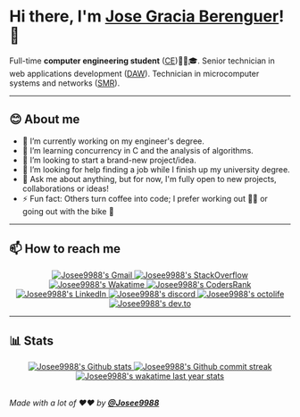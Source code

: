 <!-- markdownlint-disable MD033 MD042-->

# Hi there, I'm **[Jose Gracia Berenguer](https://jgracia.es)**! 👋

Full-time **computer engineering student** ([CE](https://www.upv.es/contenidos/SMAT/epsa/756188normalc.html))🧑‍🎓🎓. Senior technician in web applications development ([DAW](https://www.todofp.es/que-como-y-donde-estudiar/que-estudiar/familia/loe/informatica-comunicaciones/des-aplicaciones-web.html)). Technician in microcomputer systems and networks ([SMR](https://www.todofp.es/que-como-y-donde-estudiar/que-estudiar/familia/loe/informatica-comunicaciones/sistemas-microniformaticos-redes.html)).

---

## **😊 About me**

- 🔭 I’m currently working on my engineer's degree.
- 🌱 I’m learning concurrency in C and the analysis of algorithms.
- 👯 I’m looking to start a brand-new project/idea.
- 🤔 I’m looking for help finding a job while I finish up my university degree.
- 💬 Ask me about anything, but for now, I'm fully open to new projects, collaborations or ideas!
- ⚡ Fun fact: Others turn coffee into code; I prefer working out 🏋🏽 or going out with the bike 🚴

---

## **📫 How to reach me**

<div align="center" style="text-align:center">
    <a href="mailto:jgracia9988@gmail.com">
        <img src="https://img.shields.io/badge/-Gmail-EA4335?style=for-the-badge&logo=Gmail&logoColor=white"
            alt="Josee9988's Gmail">
    </a>
    <a href="https://stackoverflow.com/users/9630043/jose998/">
        <img src="https://img.shields.io/badge/-SO-F58025?style=for-the-badge&logo=StackOverflow&logoColor=white"
            alt="Josee9988's StackOverflow">
    </a>
    <a href="https://wakatime.com/@Josee9988/">
        <img src="https://img.shields.io/badge/-WakaTime-c14430?style=for-the-badge&logo=Wakatime&logoColor=white@Josee9988&color=green"
            alt="Josee9988's Wakatime">
    </a>
    <a href="https://profile.codersrank.io/user/josee9988/">
        <img src="https://img.shields.io/badge/CodersRank-67A4AC?style=for-the-badge&logo=codersrank&logoColor=white"
            alt="Josee9988's CodersRank">
    </a>
    <a href="https://www.linkedin.com/in/jose-gracia/">
        <img src="https://img.shields.io/badge/LinkedIn-0A66C2?style=for-the-badge&logo=linkedin&logoColor=white"
            alt="Josee9988's LinkedIn">
    </a>
    <a href="https://discord.gg/mzGepKfE5q">
        <img src="https://img.shields.io/badge/Discord-7289DA?style=for-the-badge&logo=discord&logoColor=white"
            alt="Josee9988's discord">
    </a>
    <a href="https://octolife.now.sh/Josee9988">
        <img src="https://img.shields.io/badge/OctoLife-333?style=for-the-badge&logo=github&logoColor=white"
            alt="Josee9988's octolife">
    </a>
    <a href="https://dev.to/josee9988">
        <img src="https://img.shields.io/badge/Dev.to-0A0A0A?style=for-the-badge&logo=dev.to&logoColor=white"
            alt="Josee9988's dev.to">
    </a>
</div>

---

## **📊 Stats**

<div align="center" style="text-align:center">
    <a href="#">
        <img src="https://github-readme-stats.vercel.app/api?username=Josee9988&show_icons=true&theme=monokai&count_private=true"
            alt="Josee9988's Github stats">
    </a>
    <a href="#">
        <img src="https://github-readme-streak-stats.herokuapp.com/?user=Josee9988&theme=monokai"
            alt="Josee9988's Github commit streak">
    </a>
    <a href="https://wakatime.com/@Josee9988/">
        <img src="https://github-readme-stats.vercel.app/api/wakatime?username=Josee9988&hide_progress=false&layout=compact&custom_title=Wakatime%20last%20year%20Stats"
            alt="Josee9988's wakatime last year stats">
    </a>
</div>

<br>

_Made with a lot of ❤️❤️ by **[@Josee9988](https://github.com/Josee9988)**_
